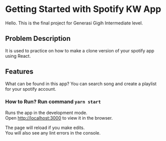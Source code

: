 # Getting Started with Spotify KW App

Hello. This is the final project for Generasi Gigih Intermediate level.

## Problem Description

It is used to practice on how to make a clone version of your spotify app using React.

## Features

What can be found in this app? You can search song and create a playlist for your spotify account.


### How to Run? Run command `yarn start`

Runs the app in the development mode.\
Open [http://localhost:3000](http://localhost:3000) to view it in the browser.

The page will reload if you make edits.\
You will also see any lint errors in the console.